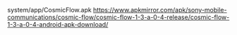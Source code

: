 system/app/CosmicFlow.apk
https://www.apkmirror.com/apk/sony-mobile-communications/cosmic-flow/cosmic-flow-1-3-a-0-4-release/cosmic-flow-1-3-a-0-4-android-apk-download/
